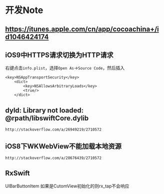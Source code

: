 # 开发Note
##  https://itunes.apple.com/cn/app/cocoachina+/id1046424174


## iOS9中HTTPS请求切换为HTTP请求

右键点击`info.plist`，选择`Open As`->`Source Code`，然后插入

```
<key>NSAppTransportSecurity</key>
    <dict>
        <key>NSAllowsArbitraryLoads</key>
        <true/>
    </dict>
```


## dyld: Library not loaded: @rpath/libswiftCore.dylib

    http://stackoverflow.com/a/26949219/2710572


## iOS8下WKWebView不能加载本地资源

    http://stackoverflow.com/a/28676439/2710572






## RxSwift

UIBarButtonItem 如果是CutomView初始化的则rx_tap不会响应